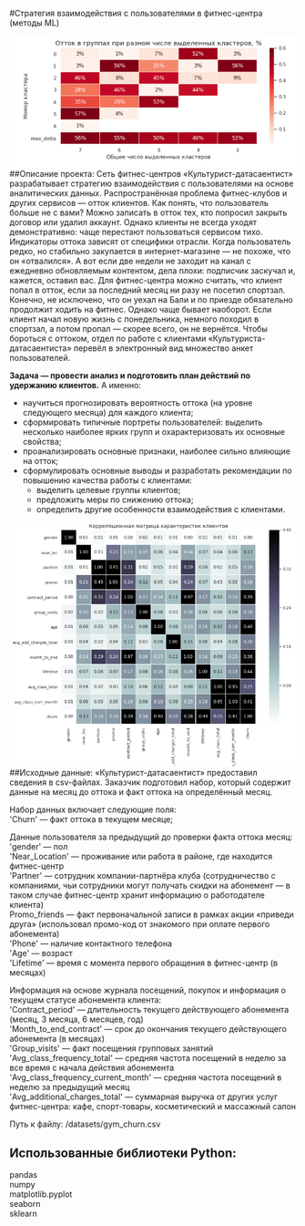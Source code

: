 #Стратегия взаимодействия с пользователями в фитнес-центра\
(методы ML)

![](/media/da-12-gym-3.png "")\
##Описание проекта: 
Сеть фитнес-центров «Культурист-датасаентист» разрабатывает стратегию взаимодействия с пользователями на основе аналитических данных.
Распространённая проблема фитнес-клубов и других сервисов — отток клиентов. Как понять, что пользователь больше не с вами? Можно записать в отток тех, кто попросил закрыть договор или удалил аккаунт. Однако клиенты не всегда уходят демонстративно: чаще перестают пользоваться сервисом тихо.
Индикаторы оттока зависят от специфики отрасли. Когда пользователь редко, но стабильно закупается в интернет-магазине — не похоже, что он «отвалился». А вот если две недели не заходит на канал с ежедневно обновляемым контентом, дела плохи: подписчик заскучал и, кажется, оставил вас.
Для фитнес-центра можно считать, что клиент попал в отток, если за последний месяц ни разу не посетил спортзал. Конечно, не исключено, что он уехал на Бали и по приезде обязательно продолжит ходить на фитнес. Однако чаще бывает наоборот. Если клиент начал новую жизнь с понедельника, немного походил в спортзал, а потом пропал — скорее всего, он не вернётся.
Чтобы бороться с оттоком, отдел по работе с клиентами «Культуриста-датасаентиста» перевёл в электронный вид множество анкет пользователей. 

**Задача — провести анализ и подготовить план действий по удержанию клиентов.**
А именно:
- научиться прогнозировать вероятность оттока (на уровне следующего месяца) для каждого клиента;
- сформировать типичные портреты пользователей: выделить несколько наиболее ярких групп и охарактеризовать их основные свойства;
- проанализировать основные признаки, наиболее сильно влияющие на отток;
- сформулировать основные выводы и разработать рекомендации по повышению качества работы с клиентами:
	- выделить целевые группы клиентов;
	- предложить меры по снижению оттока;
	- определить другие особенности взаимодействия с клиентами.

![](/media/da-12-gym-1.png "")\
##Исходные данные: 
«Культурист-датасаентист» предоставил сведения в csv-файлах. 
Заказчик подготовил набор, который содержит данные на месяц до оттока и факт оттока на определённый месяц.

Набор данных включает следующие поля:\
'Churn' — факт оттока в текущем месяце;

Данные пользователя за предыдущий до проверки факта оттока месяц:\
'gender' — пол\
'Near_Location' — проживание или работа в районе, где находится фитнес-центр\
'Partner' — сотрудник компании-партнёра клуба (сотрудничество с компаниями, чьи сотрудники могут получать скидки на абонемент — в таком случае фитнес-центр хранит информацию о работодателе клиента)\
Promo_friends — факт первоначальной записи в рамках акции «приведи друга» (использовал промо-код от знакомого при оплате первого абонемента)\
'Phone' — наличие контактного телефона\
'Age' — возраст\
'Lifetime' — время с момента первого обращения в фитнес-центр (в месяцах)

Информация на основе журнала посещений, покупок и информация о текущем статусе абонемента клиента:\
'Contract_period' — длительность текущего действующего абонемента (месяц, 3 месяца, 6 месяцев, год)\
'Month_to_end_contract' — срок до окончания текущего действующего абонемента (в месяцах)\
'Group_visits' — факт посещения групповых занятий\
'Avg_class_frequency_total' — средняя частота посещений в неделю за все время с начала действия абонемента\
'Avg_class_frequency_current_month' — средняя частота посещений в неделю за предыдущий месяц\
'Avg_additional_charges_total' — суммарная выручка от других услуг фитнес-центра: кафе, спорт-товары, косметический и массажный салон

Путь к файлу: /datasets/gym_churn.csv


## Использованные библиотеки Python:
pandas\
numpy\
matplotlib.pyplot\
seaborn\
sklearn
